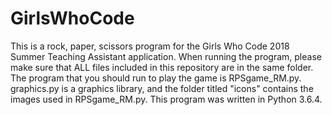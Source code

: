 # GirlsWhoCode
This is a rock, paper, scissors program for the Girls Who Code 2018 Summer Teaching Assistant application. When running the program, please make sure that ALL files included in this repository are in the same folder. The program that you should run to play the game is RPSgame_RM.py. graphics.py is a graphics library, and the folder titled "icons" contains the images used in RPSgame_RM.py. This program was written in Python 3.6.4.
